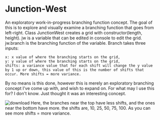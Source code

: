# Junction-West
An exploratory work-in-progress branching function concept. The goal of this is to explore and visually examine a branching function that goes from left-right. Class JunctionWest creates a grid with constructor(length, height). jw is a variable that can be edited in console to edit the grid. jw.branch is the branching function of the variable. Branch takes three inputs: 
```
x: x value of where the branching starts on the grid,
y: y value of where the branching starts on the grid,
shifts: a variance value that for each shift will change the y value by 1 up or down, this value of this is the number of shifts that occur. More shifts = more variance.
```

By no means is this done, however this is merely an exploratory branching concept I've come up with, and wish to expand on. For what may I use this for? I don't know. Just thought it was an interesting concept.


![download](https://user-images.githubusercontent.com/97923189/206877623-e08f67ed-1b6c-4bd6-89ec-ea8613a82adf.png)
Here, the branches near the top have less shifts, and the ones near the bottom have more. the shifts are, 10, 25, 50, 75, 100. As you can see more shifts = more variance.


